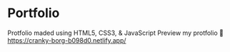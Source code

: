 # Portfolio
Protfolio maded using HTML5, CSS3, &amp; JavaScript 
Preview my protfolio 🔗 https://cranky-borg-b098d0.netlify.app/
